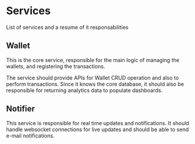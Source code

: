 # Services

List of services and a resume of it responsabilities

## Wallet

This is the core service, responsible for the main logic of managing the wallets,
and registering the transactions.

The service should provide APIs for Wallet CRUD operation and also to perform
transactions. Since it knows the core database, it should also be responsible for
returning analytics data to populate dashboards.

## Notifier

This service is responsible for real time updates and notifications. It should
handle websocket connections for live updates and should be able to send e-mail
notifications.
